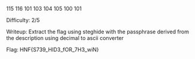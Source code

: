 115 116 101 103 104 105 100 101

Difficulty: 2/5

Writeup: Extract the flag using steghide with the passphrase derived from the description using decimal to ascii converter

Flag: HNF{S739_HID3_fOR_7H3_wiN} 
